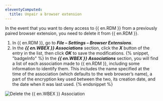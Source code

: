 ```yaml
---
eleventyComputed:
  title: Unpair a browser extension
---
```

In the event that you want to deny access to {{ en.RDM }} from a previously paired browser extension, you need to delete it from {{ en.RDM }}.

1. In {{ en.RDM }}, go to ***File – Settings – Browser Extensions***.
1. In the ***{{ en.WBEX }} Associations*** section, click the ***X*** button of the entry in the list, then click ***OK*** to save the modifications.
{% snippet, "badgeInfo" %}
In the ***{{ en.WBEX }} Associations*** section, you will find a list of each association made to {{ en.RDM }}, including some information to identify them. This includes the name specified at the time of the association (which defaults to the web browser’s name), a part of the encryption key used between the two, its creation date, and the date when it was last used.
{% endsnippet %}

![Delete the {{ en.WBEX }} Association](https://cdnweb.devolutions.net/docs/docs_en_rdm_windows_Dwl4061.png)
